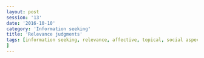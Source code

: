 ```yaml
--- 
layout: post 
session: '13' 
date: '2016-10-10' 
category: 'Information seeking' 
title: 'Relevance judgments' 
tags: [information seeking, relevance, affective, topical, social aspects
] 
--- 
```


<excerpt/>
